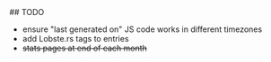 <a name="todo"/>
## TODO

* ensure "last generated on" JS code works in different timezones
* add Lobste.rs tags to entries
* <strike>stats pages at end of each month</strike>
